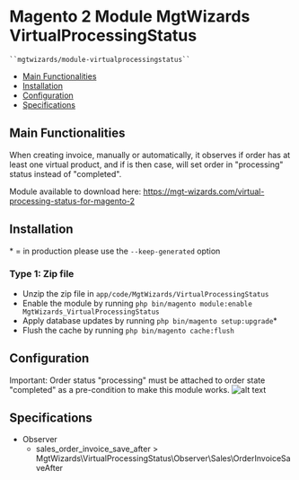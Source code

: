 # Magento 2 Module MgtWizards VirtualProcessingStatus

    ``mgtwizards/module-virtualprocessingstatus``

-   [Main Functionalities](#markdown-header-main-functionalities)
-   [Installation](#markdown-header-installation)
-   [Configuration](#markdown-header-configuration)
-   [Specifications](#markdown-header-specifications)

## Main Functionalities

When creating invoice, manually or automatically, it observes if order has at least one virtual product, and if is then case, will set order in "processing" status instead of "completed".

Module available to download here: https://mgt-wizards.com/virtual-processing-status-for-magento-2

## Installation

\* = in production please use the `--keep-generated` option

### Type 1: Zip file

-   Unzip the zip file in `app/code/MgtWizards/VirtualProcessingStatus`
-   Enable the module by running `php bin/magento module:enable MgtWizards_VirtualProcessingStatus`
-   Apply database updates by running `php bin/magento setup:upgrade`\*
-   Flush the cache by running `php bin/magento cache:flush`

## Configuration

Important: Order status "processing" must be attached to order state "completed" as a pre-condition to make this module works.
![alt text](https://i.imgur.com/WVUecN6.png)

## Specifications

-   Observer
    -   sales_order_invoice_save_after > MgtWizards\VirtualProcessingStatus\Observer\Sales\OrderInvoiceSaveAfter
